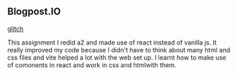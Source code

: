 
## Blogpost.IO

[glitch](https://glitch.com/~a4-anthony-titcombe)

This assignment I redid a2 and made use of react instead of vanilla js. It really improved my code because I didn't have to think about many html and css files and vite helped a lot with the web set up. I learnt how to make use of comonents in react and work in css and htmlwith them.

